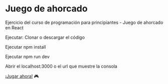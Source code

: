 # Juego de ahorcado
Ejercicio del curso de programación para principiantes - Juego de ahorcado en React

Ejecutar:
Clonar o descargar el código

Ejecutar npm install

Ejecutar npm run dev

Abrir el localhost:3000 o el url que muestre la consola

[¡Jugar ahora!](https://my-game-lt.netlify.app) :video_game:
